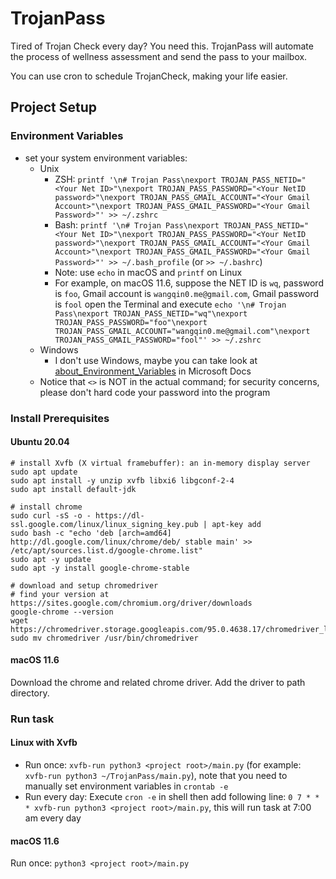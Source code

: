 # TrojanPass

Tired of Trojan Check every day? You need this. TrojanPass will automate the process of wellness assessment and send the pass to your mailbox. 

You can use cron to schedule TrojanCheck, making your life easier. 

## Project Setup

### Environment Variables

- set your system environment variables:
  - Unix
    - ZSH: `printf '\n# Trojan Pass\nexport TROJAN_PASS_NETID="<Your Net ID>"\nexport TROJAN_PASS_PASSWORD="<Your NetID password>"\nexport TROJAN_PASS_GMAIL_ACCOUNT="<Your Gmail Account>"\nexport TROJAN_PASS_GMAIL_PASSWORD="<Your Gmail Password>"' >> ~/.zshrc`
    - Bash: `printf '\n# Trojan Pass\nexport TROJAN_PASS_NETID="<Your Net ID>"\nexport TROJAN_PASS_PASSWORD="<Your NetID password>"\nexport TROJAN_PASS_GMAIL_ACCOUNT="<Your Gmail Account>"\nexport TROJAN_PASS_GMAIL_PASSWORD="<Your Gmail Password>"' >> ~/.bash_profile` (or `>> ~/.bashrc`)
    - Note: use `echo` in macOS and `printf` on Linux
    - For example, on macOS 11.6, suppose the NET ID is `wq`, password is `foo`, Gmail account is `wangqin0.me@gmail.com`, Gmail password is `fool` open the Terminal and execute `echo '\n# Trojan Pass\nexport TROJAN_PASS_NETID="wq"\nexport TROJAN_PASS_PASSWORD="foo"\nexport TROJAN_PASS_GMAIL_ACCOUNT="wangqin0.me@gmail.com"\nexport TROJAN_PASS_GMAIL_PASSWORD="fool"' >> ~/.zshrc` 
  - Windows
    - I don't use Windows, maybe you can take look at [about_Environment_Variables](https://docs.microsoft.com/en-us/powershell/module/microsoft.powershell.core/about/about_environment_variables) in Microsoft Docs
  - Notice that `<>` is NOT in the actual command; for security concerns, please don't hard code your password into the program

### Install Prerequisites

#### Ubuntu 20.04

```shell
# install Xvfb (X virtual framebuffer): an in-memory display server
sudo apt update
sudo apt install -y unzip xvfb libxi6 libgconf-2-4
sudo apt install default-jdk

# install chrome 
sudo curl -sS -o - https://dl-ssl.google.com/linux/linux_signing_key.pub | apt-key add
sudo bash -c "echo 'deb [arch=amd64] http://dl.google.com/linux/chrome/deb/ stable main' >> /etc/apt/sources.list.d/google-chrome.list"
sudo apt -y update
sudo apt -y install google-chrome-stable

# download and setup chromedriver
# find your version at https://sites.google.com/chromium.org/driver/downloads
google-chrome --version
wget https://chromedriver.storage.googleapis.com/95.0.4638.17/chromedriver_linux64.zip
sudo mv chromedriver /usr/bin/chromedriver
```

#### macOS 11.6

Download the chrome and related chrome driver. Add the driver to path directory.  

### Run task

#### Linux with Xvfb

- Run once: `xvfb-run python3 <project root>/main.py` (for example: `xvfb-run python3 ~/TrojanPass/main.py`), note that you need to manually set environment variables in `crontab -e`
- Run every day: Execute `cron -e` in shell then add following line: `0 7 * * * xvfb-run python3 <project root>/main.py`, this will run task at 7:00 am every day

#### macOS 11.6

Run once: `python3 <project root>/main.py`
